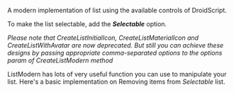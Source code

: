 A modern implementation of list using the available controls of DroidScript.

<sample No-options>

To make the list selectable, add the ***Selectable*** option.

<sample Selectable>

_Please note that CreateListInitialIcon, CreateListMaterialIcon and CreateListWithAvatar are now deprecated. But still you can achieve these designs by passing appropriate comma-separated options to the options param of CreateListModern method_

<sample CreateListInitialIcon>
<sample CreateListMaterialIcon>
<sample CreateListWithAvatar>

ListModern has lots of very useful function you can use to manipulate your list. Here's a basic implementation on Removing items from _Selectable_ list.

<sample RemoveItems>